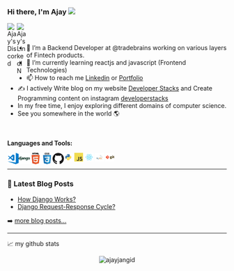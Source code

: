 ### Hi there, I'm Ajay <img src="https://media.giphy.com/media/hvRJCLFzcasrR4ia7z/giphy.gif" width="25px">
 
  
<a href="https://discord.gg/#7064">
  <img align="left" alt="Ajay's Discord" width="22px" src="https://raw.githubusercontent.com/peterthehan/peterthehan/master/assets/discord.svg" />
</a>
<a href="https://www.linkedin.com/in/ajay-jangid-69b99a198">
  <img align="left" alt="Ajay's LinkedIN" width="22px" src="https://raw.githubusercontent.com/peterthehan/peterthehan/master/assets/linkedin.svg" />
</a>


<br />
<br />


- 👔 I’m a Backend Developer at @tradebrains working on various layers of Fintech products.
- 🌱 I’m currently learning reactjs and javascript (Frontend Technologies)
- 📫 How to reach me [Linkedin][linkedin] or [Portfolio](https://ajayjangidresume.netlify.app/) 
- ✍️ I actively Write blog on my website [Developer Stacks](https://developerstacks.com/) and Create Programming content on instagram [developerstacks](https://www.instagram.com/developerstacks/) 
- In my free time, I enjoy exploring different domains of computer science.
- See you somewhere in the world 🌎

<br />

**Languages and Tools:**

<img align="left" alt="Visual Studio Code" width="26px" src="https://raw.githubusercontent.com/github/explore/80688e429a7d4ef2fca1e82350fe8e3517d3494d/topics/visual-studio-code/visual-studio-code.png" />
<img align="left" alt="Django" width="26px" src="https://raw.githubusercontent.com/github/explore/80688e429a7d4ef2fca1e82350fe8e3517d3494d/topics/django/django.png" />
<img height="20" src="https://raw.githubusercontent.com/github/explore/80688e429a7d4ef2fca1e82350fe8e3517d3494d/topics/python/python.png">
<img height="20" src="https://raw.githubusercontent.com/github/explore/80688e429a7d4ef2fca1e82350fe8e3517d3494d/topics/javascript/javascript.png">
<img height="20" src="https://raw.githubusercontent.com/github/explore/80688e429a7d4ef2fca1e82350fe8e3517d3494d/topics/react/react.png">
<img height="20" src="https://raw.githubusercontent.com/github/explore/80688e429a7d4ef2fca1e82350fe8e3517d3494d/topics/mysql/mysql.png">
<img align="left" alt="HTML5" width="26px" src="https://raw.githubusercontent.com/github/explore/80688e429a7d4ef2fca1e82350fe8e3517d3494d/topics/html/html.png" />
<img align="left" alt="CSS3" width="26px" src="https://raw.githubusercontent.com/github/explore/80688e429a7d4ef2fca1e82350fe8e3517d3494d/topics/css/css.png" />
<img align="left" alt="GitHub" width="26px" src="https://raw.githubusercontent.com/github/explore/78df643247d429f6cc873026c0622819ad797942/topics/github/github.png" />
<img height="20" src="https://raw.githubusercontent.com/github/explore/80688e429a7d4ef2fca1e82350fe8e3517d3494d/topics/git/git.png">


---

### 📕 Latest Blog Posts

<!-- BLOG-POST-LIST:START -->
- [How Django Works?](https://developerstacks.com/post/how-django-works/)
- [Django Request-Response Cycle?](https://developerstacks.com/post/django-request-response-cycle/)
<!-- BLOG-POST-LIST:END -->

➡️ [more blog posts...](https://developerstacks.com/)

---

📈 my github stats

<p align="center"> <img src="https://github-readme-stats.vercel.app/api?username=ajayjangid17&show_icons=true&theme=dark" alt="ajayjangid" />

<!---
AjayJangid17/AjayJangid17 is a ✨ special ✨ repository because its `README.md` (this file) appears on your GitHub profile.
You can click the Preview link to take a look at your changes.
--->
[linkedin]: https://www.linkedin.com/in/ajay-jangid-69b99a198

